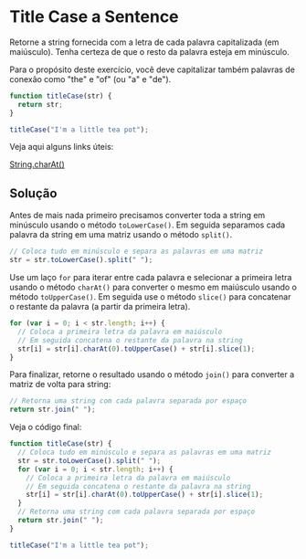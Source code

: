 # Title Case a Sentence

Retorne a string fornecida com a letra de cada palavra capitalizada (em maiúsculo). Tenha certeza de que o resto da palavra esteja em minúsculo.

Para o propósito deste exercício, você deve capitalizar também palavras de conexão como "the" e "of" (ou "a" e "de").

```js
function titleCase(str) {
  return str;
}

titleCase("I'm a little tea pot");
```

Veja aqui alguns links úteis:

[String.charAt()](https://developer.mozilla.org/en-US/docs/Web/JavaScript/Reference/Global_Objects/String/charAt)

## Solução

Antes de mais nada primeiro precisamos converter toda a string em minúsculo usando o método `toLowerCase()`. Em seguida separamos cada palavra da string em uma matriz usando o método `split()`.

```js
// Coloca tudo em minúsculo e separa as palavras em uma matriz
str = str.toLowerCase().split(" ");
```

Use um laço `for` para iterar entre cada palavra e selecionar a primeira letra usando o método `charAt()` para converter o mesmo  em maiúsculo usando o método `toUpperCase()`. Em seguida use o método `slice()` para concatenar o restante da palavra (a partir da primeira letra).

```js
for (var i = 0; i < str.length; i++) {
  // Coloca a primeira letra da palavra em maiúsculo
  // Em seguida concatena o restante da palavra na string
  str[i] = str[i].charAt(0).toUpperCase() + str[i].slice(1);
}
```

Para finalizar, retorne o resultado usando o método `join()` para converter a matriz de volta para string:

```js
// Retorna uma string com cada palavra separada por espaço
return str.join(" ");
```

Veja o código final:

```js
function titleCase(str) {
  // Coloca tudo em minúsculo e separa as palavras em uma matriz
  str = str.toLowerCase().split(" ");
  for (var i = 0; i < str.length; i++) {
    // Coloca a primeira letra da palavra em maiúsculo
    // Em seguida concatena o restante da palavra na string
    str[i] = str[i].charAt(0).toUpperCase() + str[i].slice(1);
  }
  // Retorna uma string com cada palavra separada por espaço
  return str.join(" ");
}

titleCase("I'm a little tea pot");
```
